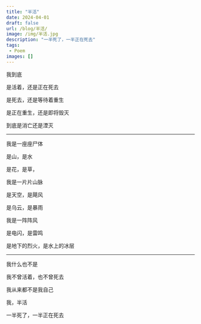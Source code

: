 ```yaml
---
title: "半活"
date: 2024-04-01
draft: false
url: /blog/半活/
image: /img/半活.jpg
description: "一半死了，一半正在死去"
tags:
 - Poem
images: []
---
```


我到底

是活着，还是正在死去

是死去，还是等待着重生

是正在重生，还是即将毁灭

到底是消亡还是湮灭

---

我是一座座尸体

是山，是水

是花，是草，

我是一片片山脉

是天空，是飓风

是乌云，是暴雨

我是一阵阵风

是电闪，是雷鸣

是地下的烈火，是水上的冰层

---

我什么也不是

我不曾活着，也不曾死去

我从来都不是我自己

我，半活

一半死了，一半正在死去
